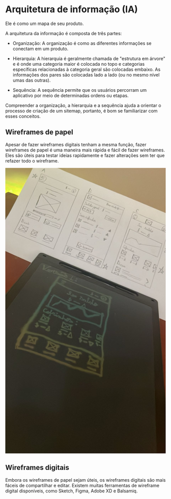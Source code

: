 # Arquitetura de informação (IA)
Ele é como um mapa de seu produto.

A arquitetura da informação é composta de três partes:

- Organização: A organização é como as diferentes informações se conectam em um produto.

- Hierarquia: A hierarquia é geralmente chamada de "estrutura em árvore" e é onde uma categoria maior é colocada no topo e categorias específicas relacionadas à categoria geral são colocadas embaixo. As informações dos pares são colocadas lado a lado (ou no mesmo nível umas das outras).

- Sequência: A sequência permite que os usuários percorram um aplicativo por meio de determinadas ordens ou etapas.

Compreender a organização, a hierarquia e a sequência ajuda a orientar o processo de criação de um sitemap, portanto, é bom se familiarizar com esses conceitos.


## Wireframes de papel
Apesar de fazer wireframes digitais tenham a mesma função, fazer wireframes de papel é uma maneira mais rápida e fácil de fazer wireframes. Eles são úteis para testar ideias rapidamente e fazer alterações sem ter que refazer todo o wireframe.

![alt text](image-3.png)

## Wireframes digitais
Embora os wireframes de papel sejam úteis, os wireframes digitais são mais fáceis de compartilhar e editar. Existem muitas ferramentas de wireframe digital disponíveis, como Sketch, Figma, Adobe XD e Balsamiq.

